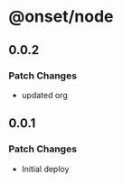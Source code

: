 # @onset/node

## 0.0.2

### Patch Changes

- updated org

## 0.0.1

### Patch Changes

- Initial deploy
